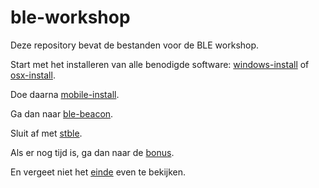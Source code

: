 # ble-workshop
Deze repository bevat de bestanden voor de BLE workshop.

Start met het installeren van alle benodigde software: [windows-install](windows-install.md) of [osx-install](osx-install.md). 

Doe daarna [mobile-install](mobile-install.md).

Ga dan naar [ble-beacon](ble-beacon.md).

Sluit af met [stble](stble.md).

Als er nog tijd is, ga dan naar de [bonus](bonus.md).

En vergeet niet het [einde](end.md) even te bekijken.

